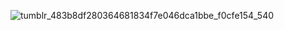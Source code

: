 ![tumblr_483b8df280364681834f7e046dca1bbe_f0cfe154_540](https://github.com/user-attachments/assets/70001b07-1a97-41a2-895a-b0dc820ccaf1)
